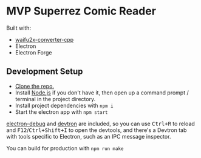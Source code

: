 
# MVP Superrez Comic Reader

Built with:
- [waifu2x-converter-cpp](https://github.com/DeadSix27/waifu2x-converter-cpp)
- Electron
- Electron Forge

## Development Setup

- [Clone the repo.](https://help.github.com/articles/cloning-a-repository/)
- Install [Node.js][] if you don't have it, then open up a command prompt / terminal in the project directory.
- Install project dependencies with `npm i`
- Start the electron app with `npm start`

[electron-debug][] and [devtron][] are included, so you can use <kbd>Ctrl+R</kbd> to reload and <kbd>F12</kbd>/<kbd>Ctrl+Shift+I</kbd> to open the devtools, and there's a Devtron tab with tools specific to Electron, such as an IPC message inspector.

You can build for production with `npm run make`

[Node.js]: https://nodejs.org/
[electron-debug]: https://github.com/sindresorhus/electron-debug
[devtron]: https://electronjs.org/devtron

